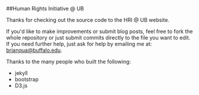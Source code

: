 ##Human Rights Initiative @ UB

Thanks for checking out the source code to the HRI @ UB website.

If you'd like to make improvements or submit blog posts, feel free to fork the whole repository or just submit commits directly to the file you want to edit. If you need further help, just ask for help by emailing me at: brianqua@buffalo.edu. 

Thanks to the many people who built the following:

- jekyll
- bootstrap
- D3.js
